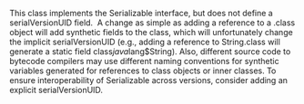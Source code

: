 This class implements the Serializable interface, but does not define a serialVersionUID field.  A change as simple as adding a reference to a .class object will add synthetic fields to the class, which will unfortunately change the implicit serialVersionUID (e.g., adding a reference to String.class will generate a static field class$java$lang$String). Also, different source code to bytecode compilers may use different naming conventions for synthetic variables generated for references to class objects or inner classes. To ensure interoperability of Serializable across versions, consider adding an explicit serialVersionUID.